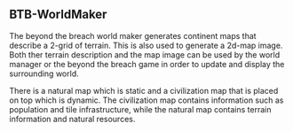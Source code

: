 ## BTB-WorldMaker

The beyond the breach world maker generates continent maps that describe a 2-grid of terrain. This is also used to generate a 2d-map image. Both ther terrain description and the map image can be used by the world manager or the beyond the breach game in order to update and display the surrounding world.

There is a natural map which is static and a civilization map that is placed on top which is dynamic. The civilization map contains information such as population and tile infrastructure, while the natural map contains terrain information and natural resources.

